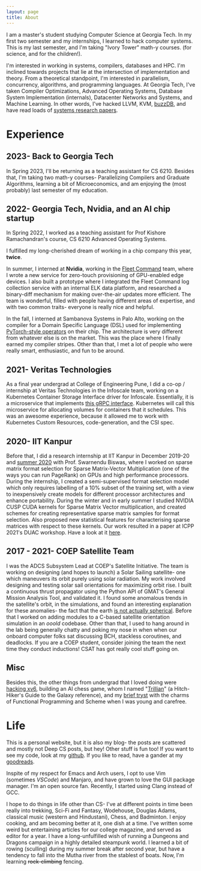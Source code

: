 ```yaml
---
layout: page
title: About
---
```


I am a master's student studying Computer Science at Georgia Tech. In my first two semester and my internships, I learned to hack computer systems. This is my last semester, and I'm taking "Ivory Tower" math-y courses. (for science, and for the children!). 

I'm interested in working in systems, compilers, databases and HPC.
I'm inclined towards projects that lie at the intersection of implementation
and theory. From a theoretical standpoint, I'm interested in parallelism,
concurrency, algorithms, and programming languages. At Georgia Tech, I've taken
Compiler Optimizations, Advanced Operating Systems, Database System
Implementation (internals), Datacenter Networks and Systems, and Machine Learning. In other
words, I've hacked LLVM, KVM,
[buzzDB](https://buzzdb-docs.readthedocs.io/en/latest/index.html), and have
read loads of [systems research
papers](https://saeed.github.io/CS8803_DNS_Spring2022/syllabus.html).

# Experience

## 2023- Back to Georgia Tech

In Spring 2023, I'll be returning as a teaching assistant for CS 6210. Besides that, I'm taking two math-y courses- Parallelizing Compilers and Graduate Algorithms, learning a bit of Microeconomics, and am enjoying the (most probably) last semester of my education. 

## 2022- Georgia Tech, Nvidia, and an AI chip startup

In Spring 2022, I worked as a teaching assistant for Prof Kishore
Ramachandran's course, CS 6210 Advanced Operating Systems.

I fulfilled my long-cherished dream of working in a chip company this
year, **twice**. 

In summer, I interned at **Nvidia**, working in the [Fleet
Command](https://www.nvidia.com/en-us/data-center/products/fleet-command/)
team, where I wrote a new service for zero-touch provisioning of GPU-enabled
edge devices. I also built a prototype where I integrated the Fleet Command log
collection service with an internal ELK data platform, and researched a
binary-diff mechanism for making over-the-air updates more efficient. The team
is wonderful, filled with people having different areas of expertise, and with
two common traits- everyone is really nice and helpful.

In the fall, I interned at Sambanova Systems in Palo Alto, working on
the compiler for a Domain Specific Language (DSL) used for implementing
[PyTorch-style
operators](https://dev-discuss.pytorch.org/t/where-do-the-2000-pytorch-operators-come-from-more-than-you-wanted-to-know/373)
on their chip. The architecture is very different from whatever else is on the
market. This was the place where I finally earned my compiler stripes. Other
than that, I met a lot of people who were really smart, enthusiastic, and fun
to be around.

## 2021- Veritas Technologies

As a final year undergrad at College of Engineering Pune, I did a co-op /
internship at Veritas Technologies in the Infoscale team, working on a
Kubernetes Container Storage Interface driver for Infoscale. Essentially, it is
a microservice that implements [this gRPC
interface](https://github.com/container-storage-interface/spec). Kubernetes will
call this microservice for allocating volumes for containers that it schedules.
This was an awesome experience, because it allowed me to work with Kubernetes
Custom Resources, code-generation, and the CSI spec. 

## 2020- IIT Kanpur

Before that, I did a research internship at IIT Kanpur in December 2019-20 and
[summer 2020](https://www.cse.iitk.ac.in/users/swarnendu/alumni.html) with
Prof. Swarnendu Biswas, where I worked on sparse matrix format selection for
Sparse Matrix-Vector Multiplication (one of the ways you can run PageRank) on
GPUs and high performance processors. During the internship, I created a
semi-supervised format selection model which only requires labelling of a 10%
subset of the training set, with a view to inexpensively create models for
different processor architectures and enhance portability.  During the winter
and in early summer I studied NVIDIA CUSP CUDA kernels for Sparse Matrix Vector
multiplication, and created schemes for creating representative sparse matrix
samples for format selection. Also proposed new statistical features for
characterising sparse matrices with respect to these kernels. Our work resulted
in a paper at ICPP 2021's DUAC workshop. Have a look at it
[here](https://www.cse.iitk.ac.in/users/swarnendu/files/papers/spmv-duac21.pdf).

## 2017 - 2021- COEP Satellite Team

I was the ADCS Subsystem Lead at COEP's Satellite Initiative. The team is working on
designing (and hopes to launch) a Solar Sailing satellite- one which maneuvers
its orbit purely using solar radiation. My work involved designing and testing
solar sail orientations for maximizing orbit rise. I built a continuous thrust
propagator using the Python API of GMAT's General Mission Analysis Tool, and
validated it. I found some anomalous trends in the satellite's orbit, in the
simulations, and found an interesting explanation for these anomalies- the
fact that the earth [is not actually
spherical](https://en.wikipedia.org/wiki/Nodal_precession). Before that I
worked on adding modules to a C-based satellite orientation simulation in an
*ooold* codebase. Other than that, I used to hang around in the lab being generally
chatty and poking my nose in when when our onboard computer folks sat
discussing BCH, stackless coroutines, and deadlocks. If you are a COEP student,
consider joining the team the next time they conduct inductions! CSAT has got
really cool stuff going on.

## Misc

Besides this, the other things from undergrad that I loved doing were [hacking
xv6](https://github.com/akshayrdeodhar/xv6-kthreads), building an AI chess game,
whom I named "[Trillian](https://github.com/akshayrdeodhar/trillian)" (a Hitch-Hiker's Guide to the Galaxy reference), and my
[brief tryst](https://github.com/akshayrdeodhar/sicp) with the charms of Functional Programming and
Scheme when I was young and carefree. 


# Life

This is a personal website, but it is also my blog- the posts are scattered and
mostly not Deep CS posts, but hey! Other stuff is fun too! If you want to
see my code, look at my [github](https://github.com/akshayrdeodhar). If you like to read,
have a gander at my [goodreads](https://www.goodreads.com/user/show/161505204-akshay-deodhar).

Inspite of my respect for Emacs and Arch users, I opt to use Vim (sometimes
_VSCode_) and Manjaro, and have grown to love the GUI package manager. I'm an
open source fan.  Recently, I started using Clang instead of GCC.

I hope to do things in life other than CS- I've at different points in time
been really into trekking, Sci-Fi and Fantasy, Wodehouse, Douglas Adams,
classical music (western and Hindustani), Chess, and Badminton. I enjoy
cooking, and am becoming better at it, one dish at a time. I've written some
weird but entertaining articles for our college magazine, and served as editor
for a year. I have a long-unfulfilled wish of running a Dungeons and Dragons
campaign in a highly detailed steampunk world. I learned a bit of rowing (sculling)
during my summer break after second year, but have a tendency to fall into the
Mutha river from the stablest of boats. Now, I'm learning ~~rock-climbing~~ fencing.
